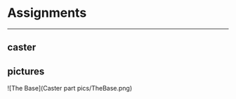 # Assignments

------------------

## caster

## pictures

![The Base](Caster part pics/TheBase.png)
